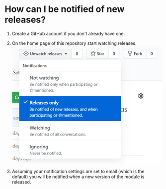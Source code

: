# How can I be notified of new releases?
1) Create a GitHub account if you don't already have one.

2) On the home page of this repository start watching releases.
</br>![Example](screenshots/watching.PNG)

3) Assuming your notification settings are set to email (which is the default) you will be notified when a new version of the module is released.